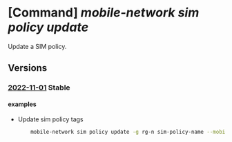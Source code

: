 # [Command] _mobile-network sim policy update_

Update a SIM policy.

## Versions

### [2022-11-01](/Resources/mgmt-plane/L3N1YnNjcmlwdGlvbnMve30vcmVzb3VyY2Vncm91cHMve30vcHJvdmlkZXJzL21pY3Jvc29mdC5tb2JpbGVuZXR3b3JrL21vYmlsZW5ldHdvcmtzL3t9L3NpbXBvbGljaWVzL3t9/2022-11-01.xml) **Stable**

<!-- mgmt-plane /subscriptions/{}/resourcegroups/{}/providers/microsoft.mobilenetwork/mobilenetworks/{}/simpolicies/{} 2022-11-01 -->

#### examples

- Update sim policy tags
    ```bash
        mobile-network sim policy update -g rg-n sim-policy-name --mobile-network-name mobile-network-name --tags "{tag:test,tag2:test2}"
    ```
